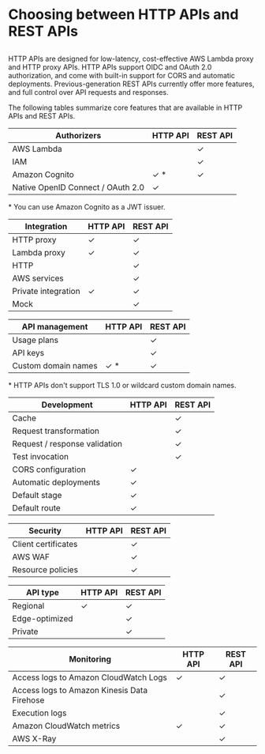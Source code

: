 # Choosing between HTTP APIs and REST APIs<a name="http-api-vs-rest"></a>

## <a name="http-api-vs-rest.differences"></a>

HTTP APIs are designed for low\-latency, cost\-effective AWS Lambda proxy and HTTP proxy APIs\. HTTP APIs support OIDC and OAuth 2\.0 authorization, and come with built\-in support for CORS and automatic deployments\. Previous\-generation REST APIs currently offer more features, and full control over API requests and responses\.

The following tables summarize core features that are available in HTTP APIs and REST APIs\.


| Authorizers | HTTP API | REST API | 
| --- | --- | --- | 
|  AWS Lambda  |   |  ✓  | 
|  IAM  |   |  ✓  | 
|  Amazon Cognito  |  ✓ \*  |  ✓  | 
|  Native OpenID Connect / OAuth 2\.0  |  ✓  |   | 

\* You can use Amazon Cognito as a JWT issuer\.


| Integration | HTTP API | REST API | 
| --- | --- | --- | 
|  HTTP proxy  |  ✓  |  ✓  | 
|  Lambda proxy  |  ✓  |  ✓  | 
|  HTTP  |   |  ✓  | 
|  AWS services  |   |  ✓  | 
|  Private integration  |  ✓  |  ✓  | 
|  Mock  |   |  ✓  | 


| API management | HTTP API | REST API | 
| --- | --- | --- | 
|  Usage plans  |   |  ✓  | 
|  API keys  |   |  ✓  | 
|  Custom domain names  |  ✓ \*  |  ✓  | 

\* HTTP APIs don't support TLS 1\.0 or wildcard custom domain names\.


| Development | HTTP API | REST API | 
| --- | --- | --- | 
|  Cache  |   |  ✓  | 
|  Request transformation  |   |  ✓  | 
|  Request / response validation  |   |  ✓  | 
|  Test invocation  |   |  ✓  | 
|  CORS configuration  |  ✓  |   | 
|  Automatic deployments  |  ✓  |   | 
|  Default stage  |  ✓  |   | 
|  Default route  |  ✓  |   | 


| Security | HTTP API | REST API | 
| --- | --- | --- | 
|  Client certificates  |   |  ✓  | 
|  AWS WAF  |   |  ✓  | 
|  Resource policies  |   |  ✓  | 


| API type | HTTP API | REST API | 
| --- | --- | --- | 
|  Regional  |  ✓  |  ✓  | 
|  Edge\-optimized  |   |  ✓  | 
|  Private  |   |  ✓  | 


| Monitoring | HTTP API | REST API | 
| --- | --- | --- | 
|  Access logs to Amazon CloudWatch Logs  |  ✓  |  ✓  | 
|  Access logs to Amazon Kinesis Data Firehose  |   |  ✓  | 
|  Execution logs  |   |  ✓  | 
|  Amazon CloudWatch metrics  |  ✓  |  ✓  | 
|  AWS X\-Ray  |   |  ✓  | 